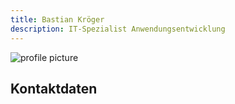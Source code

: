 ```yaml
---
title: Bastian Kröger
description: IT-Spezialist Anwendungsentwicklung
---
```

![profile picture](https://bastian-kroeger.tech/profile-picture.jpg)
## Kontaktdaten
